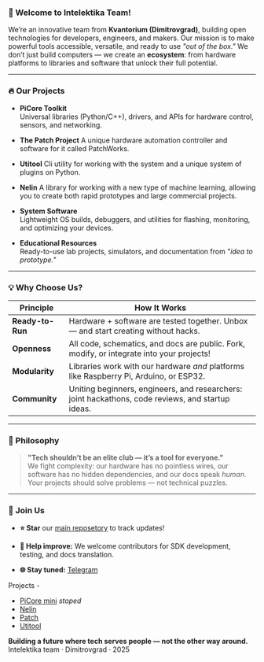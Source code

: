 ### **🌟 Welcome to Intelektika Team!**

We’re an innovative team from **Kvantorium (Dimitrovgrad)**, building open technologies for developers, engineers, and makers. Our mission is to make powerful tools accessible, versatile, and ready to use _"out of the box."_ We don’t just build computers — we create an **ecosystem**: from hardware platforms to libraries and software that unlock their full potential.

---

### **🔥 Our Projects**
    
- **PiCore Toolkit**  
    Universal libraries (Python/C++), drivers, and APIs for hardware control, sensors, and networking.

- **The Patch Project**
    A unique hardware automation controller and software for it called PatchWorks.
  
- **Utitool**
    Cli utility for working with the system and a unique system of plugins on Python.

- **Nelin**
    A library for working with a new type of machine learning, allowing you to create both rapid prototypes and large commercial projects.
    
- **System Software**  
    Lightweight OS builds, debuggers, and utilities for flashing, monitoring, and optimizing your devices.
    
- **Educational Resources**  
    Ready-to-use lab projects, simulators, and documentation from _"idea to prototype."_
    

---

### **💡 Why Choose Us?**

| **Principle**    | **How It Works**                                                                                  |
| ---------------- | ------------------------------------------------------------------------------------------------- |
| **Ready-to-Run** | Hardware + software are tested together. Unbox — and start creating without hacks.                |
| **Openness**     | All code, schematics, and docs are public. Fork, modify, or integrate into your projects!         |
| **Modularity**   | Libraries work with our hardware _and_ platforms like Raspberry Pi, Arduino, or ESP32.            |
| **Community**    | Uniting beginners, engineers, and researchers: joint hackathons, code reviews, and startup ideas. |

---

### **🧠 Philosophy**

> **"Tech shouldn’t be an elite club — it’s a tool for everyone."**  
> We fight complexity: our hardware has no pointless wires, our software has no hidden dependencies, and our docs speak _human_. Your projects should solve problems — not technical puzzles.

---

### **🚪 Join Us**

- **⭐ Star** our [main reposetory](https://github.com/Intelektika-team) to track updates!
    
- **🐞 Help improve:** We welcome contributors for SDK development, testing, and docs translation.
    
- **🌐 Stay tuned:** [Telegram](https://t.me/Intelektika_news)
    

Projects -
- [PiCore mini](https://github.com/Intelektika-team/PiCore_mini-startup) _stoped_
- [Nelin](https://github.com/Intelektika-team/NELIN)
- [Patch](https://github.com/Intelektika-team/Project-PATCH)
- [Utitool](https://github.com/Intelektika-team/Utitool)



**Building a future where tech serves people — not the other way around.**  
Intelektika team · Dimitrovgrad · 2025
